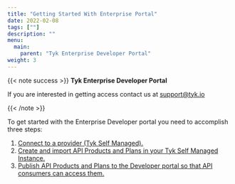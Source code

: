 ```yaml
---
title: "Getting Started With Enterprise Portal"
date: 2022-02-08
tags: [""]
description: ""
menu:
  main:
    parent: "Tyk Enterprise Developer Portal"
weight: 3
---
```


{{< note success >}}
**Tyk Enterprise Developer Portal**

If you are interested in getting access contact us at [support@tyk.io](<mailto:support@tyk.io?subject=Tyk Enterprise Portal Beta>)

{{< /note >}}


To get started with the Enterprise Developer portal you need to accomplish three steps:

1. [Connect to a provider (Tyk Self Managed).](/docs/tyk-stack/tyk-developer-portal/enterprise-developer-portal/getting-started-with-enterprise-portal/with-tyk-self-managed-as-provider/)
2. [Create and import API Products and Plans in your Tyk Self Managed Instance.](/docs/tyk-stack/tyk-developer-portal/enterprise-developer-portal/getting-started-with-enterprise-portal/create-api-product-and-plan/)
3. [Publish API Products and Plans to the Developer portal so that API consumers can access them.](/docs/tyk-stack/tyk-developer-portal/enterprise-developer-portal/getting-started-with-enterprise-portal/publish-api-products-and-plans/)